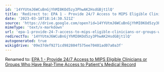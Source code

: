 ```yaml
---
id: '14YYUtmJ6WCuBnGjYhMI0KOd5zy3PhwAK2HsdGBjt1lQ'
title: 'Redirect to: EPA 1 - Provide 24/7 Access to MIPS Eligible Clinicians or Groups Who Have Real-Time Access to Patient''s Medical Record'
date: '2023-03-18T18:14:30.521Z'
source: 'https://drive.google.com/open?id=14YYUtmJ6WCuBnGjYhMI0KOd5zy3PhwAK2HsdGBjt1lQ'
mimeType: 'text/x-markdown'
url: 'epa-1-provide-24-7-access-to-mips-eligible-clinicians-or-groups-who-have-real-time-access-to-patient-s-medical-record.md'
redirectTo: '14YYUtmJ6WCuBnGjYhMI0KOd5zy3PhwAK2HsdGBjt1lQ'
autogenerated: true
wikigdrive: '09e37def9271cd982804f575ee70401ad07a0a3f'
---
```

Renamed to: [EPA 1 - Provide 24/7 Access to MIPS Eligible Clinicians or Groups Who Have Real-Time Access to Patient's Medical Record](epa-1-provide-24-7-access-to-mips-eligible-clinicians-or-groups-who-have-real-time-access-to-patient-s-medical-record.md)
